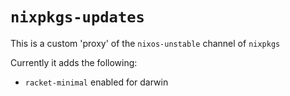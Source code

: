 # `nixpkgs-updates`

This is a custom 'proxy' of the `nixos-unstable` channel of `nixpkgs`

Currently it adds the following:

- `racket-minimal` enabled for darwin
